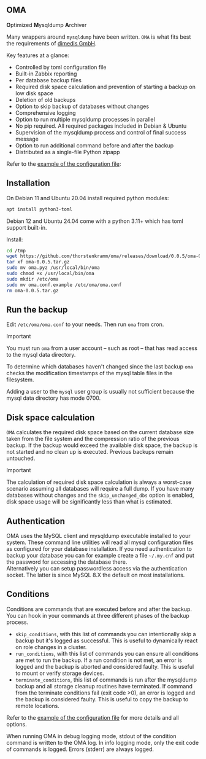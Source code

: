 ## OMA
**O**ptimized **M**ysqldump **A**rchiver

Many wrappers around `mysqldump` have been written. `OMA` is what fits best the requirements of 
[dimedis GmbH](https://www.linkedin.com/company/dimedis).

Key features at a glance:

- Controlled by toml configuration file
- Built-in Zabbix reporting
- Per database backup files
- Required disk space calculation and prevention of starting a backup on low disk space
- Deletion of old backups
- Option to skip backup of databases without changes
- Comprehensive logging
- Option to run multiple mysqldump processes in parallel
- No pip required. All required packages included in Debian & Ubuntu
- Supervision of the mysqldump process and control of final success message
- Option to run additional command before and after the backup
- Distributed as a single-file Python zipapp

Refer to the [example of the configuration file](./oma.conf.example):

## Installation

On Debian 11 and Ubuntu 20.04 install required python modules:

```bash
apt install python3-toml
```

Debian 12 and Ubuntu 24.04 come with a python 3.11+ which has toml support built-in.

Install:

```bash
cd /tmp
wget https://github.com/thorstenkramm/oma/releases/download/0.0.5/oma-0.0.5.tar.gz
tar xf oma-0.0.5.tar.gz
sudo mv oma.pyz /usr/local/bin/oma
sudo chmod +x /usr/local/bin/oma
sudo mkdir /etc/oma
sudo mv oma.conf.example /etc/oma/oma.conf
rm oma-0.0.5.tar.gz
```

## Run the backup

Edit `/etc/oma/oma.conf` to your needs. Then run `oma` from cron.

> [!IMPORTANT]
> You must run `oma` from a user account – such as root – that has read access to the mysql data directory.

To determine which databases haven't changed since the last backup `oma` checks the modification timestamps of
the mysql table files in the filesystem.

Adding a user to the `mysql` user group is usually not sufficient because the mysql data directory has mode 0700.


## Disk space calculation

`OMA` calculates the required disk space based on the current database size taken from the file system and the 
compression ratio of the previous backup. If the backup would exceed the available disk space, the backup is
not started and no clean up is executed. Previous backups remain untouched. 

> [!IMPORTANT]
> The calculation of required disk space calculation is always a worst-case scenario assuming all databases will require a full
> dump. If you have many databases without changes and the `skip_unchanged_dbs` option is enabled, disk space
> usage will be significantly less than what is estimated.

## Authentication

OMA uses the MySQL client and mysqldump executable installed to your system. These command line utilities will read
all mysql configuration files as configured for your database installation. If you need authentication to backup your
database you can for example create a file `~/.my.cnf` and put the password for accessing the database there.  
Alternatively you can setup passwordless access via the authentication socket. The latter is since MySQL 8.X the default
on most installations.

## Conditions

Conditions are commands that are executed before and after the backup. You can hook in your commands at three different
phases of the backup process.

- `skip_conditions`, with this list of commands you can intentionally skip a backup but it's logged as successful.
  This is useful to dynamically react on role changes in a cluster. 
- `run_conditions`, with this list of commands you can ensure all conditions are met to run the backup. If a run
  condition is not met, an error is logged and the backup is aborted and considered faulty. This is useful to mount
  or verify storage devices. 
- `terminate_conditions`, this list of commands is run after the mysqldump backup and all storage cleanup routines
  have terminated. If command from the terminate conditions fail (exit code >0), an error is logged and the backup
  is considered faulty. This is useful to copy the backup to remote locations.

Refer to the [example of the configuration file](./oma.conf.example) for more details and all options.

When running OMA in debug logging mode, stdout of the condition command is written to the OMA log.
In info logging mode, only the exit code of commands is logged. Errors (stderr) are always logged. 